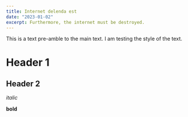 ```yaml
---
title: Internet delenda est 
date: "2023-01-02"
excerpt: Furthermore, the internet must be destroyed.
---
```


This is a text pre-amble to the main text. I am testing the style of the text.

# Header 1

## Header 2

_italic_

**bold**

